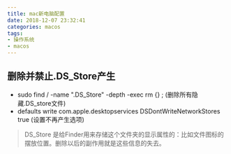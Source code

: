 ```yaml
---
title: mac新电脑配置
date: 2018-12-07 23:32:41
categories: macos
tags: 
- 操作系统
- macos
---
```


## 删除并禁止.DS_Store产生
* sudo find / -name ".DS_Store" -depth -exec rm {} \; (删除所有隐藏.DS_store文件)
* defaults write com.apple.desktopservices DSDontWriteNetworkStores true (设置不再产生选项)
> DS_Store 是给Finder用来存储这个文件夹的显示属性的：比如文件图标的摆放位置。删除以后的副作用就是这些信息的失去。
